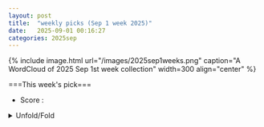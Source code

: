 ```yaml
---
layout: post
title:  "weekly picks (Sep 1 week 2025)"
date:   2025-09-01 00:16:27
categories: 2025sep
---
```


{% include image.html url="/images/2025sep1weeks.png" caption="A WordCloud of 2025 Sep 1st week collection" width=300 align="center" %}




===This week's pick===


* Score : 


<details>
  <summary> Unfold/Fold </summary>
  {% capture markdowncontent %}



---
09/02


1. **[acsnano.5c04688](https://pubs.acs.org/doi/10.1021/acsnano.5c04688)** 2 × 2 Charge Density Wave in Fe0.33NbSe2 Stabilized by Disordered Intercalation (ACS Nano)



1. **[S0927025625005634](https://www.sciencedirect.com/science/article/pii/S0927025625005634)** Electronic and optical properties of 30° twisted bilayer hydrogenated graphene via Trotter-Suzuki tight-binding time propagation (Computational Materials Science)



1. **[s41567-025-03008-2](https://www.nature.com/articles/s41567-025-03008-2)** Ferroaxial density wave from intertwined charge and orbital order in rare-earth tritellurides (Nature Physics)

1. **[s42005-025-02278-9](https://www.nature.com/articles/s42005-025-02278-9)** Hybridization of lattice and charge order excitations in a superconducting cuprate (Communications Physics)

1. **[d41586-025-02755-9](https://www.nature.com/articles/d41586-025-02755-9)** Who is afraid of quantum mechanics? Books in brief (Nature)



1. **[r5pw-sqk2](https://journals.aps.org/prl/abstract/10.1103/r5pw-sqk2)** Signatures of Fluctuation-Driven Magnetic Topological Charge in Pt-Ferromagnetic Insulator Bilayers (PRL)


1. **[smll.202504495](https://onlinelibrary.wiley.com/doi/full/10.1002/smll.202504495)** Coexistence of Giant Transverse Transport Properties and Complex Spin Configuration in Polycrystalline Kagomé Ferromagnet GdCo2 (Small)


---
09/01






1. **[2508.21089v1](https://arxiv.org/abs/2508.21089)** Phonon-scattering-induced quantum linear magnetoresistance up to room temperature (arXiv)

1. **[2508.21115v1](https://arxiv.org/abs/2508.21115)** Unconventional superconducting correlations in fermionic many-body scars (arXiv)

1. **[2508.21117v1](https://arxiv.org/abs/2508.21117)** Charge density wave induced gapped nodal line (arXiv)

1. **[2508.21119v1](https://arxiv.org/abs/2508.21119)** Displacement-Field-Driven Transition between Superconductivity and Valley Ferromagnetism in Transition Metal Dichalcogenides (arXiv)

1. **[2508.21127v1](https://arxiv.org/abs/2508.21127)** Exact models of chiral flat-band superconductors (arXiv)

1. **[2508.21129v1](https://arxiv.org/abs/2508.21129)** Anyon polarons as a window into the competing phases of the Kitaev-Gamma-Gamma' model (arXiv)

1. **[2508.21142v1](https://arxiv.org/abs/2508.21142)** Nonperturbative Semiclassical Spin Dynamics for Ordered Quantum Magnets (arXiv)

1. **[2508.21211v1](https://arxiv.org/abs/2508.21211)** Anharmonic Collective Oscillations in Isotropic Spin Systems and their Spectroscopic Signatures (arXiv)

1. **[2508.21234v1](https://arxiv.org/abs/2508.21234)** Exploring Co, Fe, and Ni Reference Layers for Single-Pulse All-Optical Reversal in Ferromagnetic Spin Valves (arXiv)

1. **[2508.21281v1](https://arxiv.org/abs/2508.21281)** Rigid muffin-tin approximation in plane-wave codes for fast modeling of phonon-mediated superconductors (arXiv)

1. **[2508.21298v1](https://arxiv.org/abs/2508.21298)** Critical photoinduced reflectivity relaxation dynamics in single-layer Bi-based cuprates near the pseudogap end point (arXiv)

1. **[2508.21311v1](https://arxiv.org/abs/2508.21311)** Experimental realization of dice-lattice flat band at the Fermi level in layered electride YCl (arXiv)

1. **[2508.21326v1](https://arxiv.org/abs/2508.21326)** Electronic correlations in magnetized helical edge states coupled to s-wave superconductors (arXiv)

1. **[2508.21357v1](https://arxiv.org/abs/2508.21357)** Edge dependent Josephson Diode effect in WTe2-Based Josephson junction (arXiv)

1. **[2508.21388v1](https://arxiv.org/abs/2508.21388)** Out-of-time ordered correlation functions for the localized f electrons in the Falicov-Kimball model (arXiv)

1. **[2508.21405v1](https://arxiv.org/abs/2508.21405)** Determination of ground states of one-dimensional quantum systems using the cluster iTEBD method (arXiv)

1. **[2508.21544v1](https://arxiv.org/abs/2508.21544)** Remote spin control in Haldane spin chains (arXiv)

1. **[2508.21673v1](https://arxiv.org/abs/2508.21673)** Odd-Parity Magnetism in Fe-Based Superconductors (arXiv)

1. **[2508.21696v1](https://arxiv.org/abs/2508.21696)** Demonstration of an optical microwave rectification by a superconducting diode with near 100% efficiency (arXiv)

1. **[2508.21723v1](https://arxiv.org/abs/2508.21723)** High fidelity flopping-mode single spin operation with tuning inter-dot orbital levels (arXiv)

1. **[2508.21729v1](https://arxiv.org/abs/2508.21729)** Bayesian perspectives for quantum states and application to ab initio quantum chemistry (arXiv)

1. **[2508.21743v1](https://arxiv.org/abs/2508.21743)** Topological Magnon Frequency Combs (arXiv)

1. **[2508.21752v1](https://arxiv.org/abs/2508.21752)** On the Electronic Contribution to Crystalline Diffraction Patterns (arXiv)

1. **[2508.21759v1](https://arxiv.org/abs/2508.21759)** Universal relation between residual resistivity and A coefficient in correlated metals (arXiv)

1. **[2508.21791v1](https://arxiv.org/abs/2508.21791)** Quantum Geometry Induced Kekule Superconductivity in Haldane phases (arXiv)

1. **[2508.19341v1](https://arxiv.org/abs/2508.19341)** Optimal Finite-Time Thermodynamics of Effective Two-Level Systems (arXiv)

1. **[2508.21200v1](https://arxiv.org/abs/2508.21200)** LREI: A fast numerical solver for quantum Landau-Lifshitz equations (arXiv)

1. **[2508.21247v1](https://arxiv.org/abs/2508.21247)** Bright yet dark: how strong coupling quenches exciton-polariton radiation (arXiv)

1. **[2508.21265v1](https://arxiv.org/abs/2508.21265)** SCE-NTT: A Hardware Accelerator for Number Theoretic Transform Using Superconductor Electronics (arXiv)

1. **[2508.21292v1](https://arxiv.org/abs/2508.21292)** Correlation tuned Fermi-arc topology in a Weyl ferromagnet (arXiv)

1. **[2508.21325v1](https://arxiv.org/abs/2508.21325)** Hybrid Quantum-Classical Simulations of Graphene Analogues: Adsorption Energetics Beyond DFT (arXiv)

1. **[2508.21359v1](https://arxiv.org/abs/2508.21359)** Tunable Two-Dimensional Electron Gas at the Interfaces of Ferroelectric Potassium Tantalate Niobates (arXiv)

1. **[2508.21492v1](https://arxiv.org/abs/2508.21492)** Control of growth morphology of deposited fcc metals through tuning substrate-metal interactions (arXiv)

1. **[2508.21526v1](https://arxiv.org/abs/2508.21526)** Chemical Control of Mechanical Anisotropy and Band Alignment in Perylene-based Two-dimensional MoS2-Organic Hybrids (arXiv)

1. **[2508.21700v1](https://arxiv.org/abs/2508.21700)** Experimental Construction of NOON State Dynamics in Photonic Flat Band Lattices (arXiv)







  {% endcapture %}
  {{ markdowncontent | markdownify }}
 </details>

<style>
  details {
    margin: 10px 0;
  }
  summary {
    cursor: pointer;
  }
</style>
